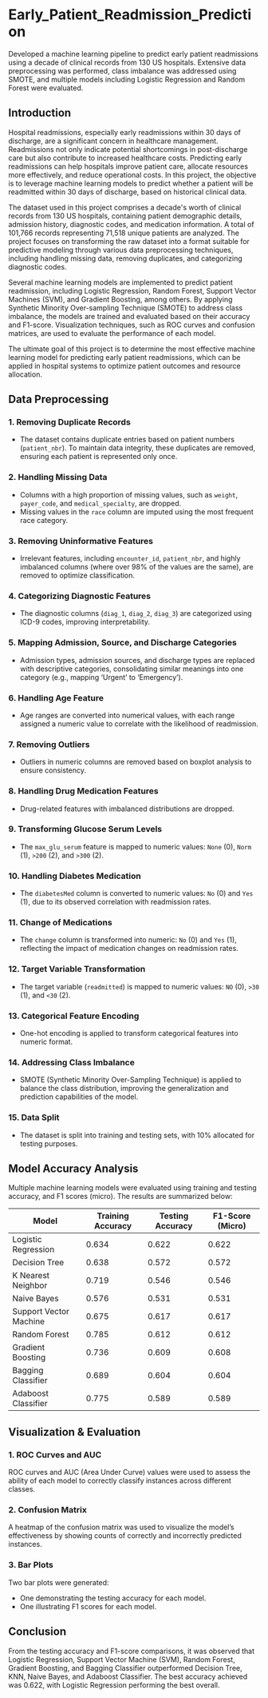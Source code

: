 # Early_Patient_Readmission_Prediction
Developed a machine learning pipeline to predict early patient readmissions using a decade of clinical records from 130 US hospitals. Extensive data preprocessing was performed, class imbalance was addressed using SMOTE, and multiple models including Logistic Regression and Random Forest were evaluated. 

## Introduction

Hospital readmissions, especially early readmissions within 30 days of discharge, are a significant concern in healthcare management. Readmissions not only indicate potential shortcomings in post-discharge care but also contribute to increased healthcare costs. Predicting early readmissions can help hospitals improve patient care, allocate resources more effectively, and reduce operational costs. In this project, the objective is to leverage machine learning models to predict whether a patient will be readmitted within 30 days of discharge, based on historical clinical data.

The dataset used in this project comprises a decade's worth of clinical records from 130 US hospitals, containing patient demographic details, admission history, diagnostic codes, and medication information. A total of 101,766 records representing 71,518 unique patients are analyzed. The project focuses on transforming the raw dataset into a format suitable for predictive modeling through various data preprocessing techniques, including handling missing data, removing duplicates, and categorizing diagnostic codes.

Several machine learning models are implemented to predict patient readmission, including Logistic Regression, Random Forest, Support Vector Machines (SVM), and Gradient Boosting, among others. By applying Synthetic Minority Over-sampling Technique (SMOTE) to address class imbalance, the models are trained and evaluated based on their accuracy and F1-score. Visualization techniques, such as ROC curves and confusion matrices, are used to evaluate the performance of each model.

The ultimate goal of this project is to determine the most effective machine learning model for predicting early patient readmissions, which can be applied in hospital systems to optimize patient outcomes and resource allocation.


## Data Preprocessing

### 1. Removing Duplicate Records
- The dataset contains duplicate entries based on patient numbers (`patient_nbr`). To maintain data integrity, these duplicates are removed, ensuring each patient is represented only once.

### 2. Handling Missing Data
- Columns with a high proportion of missing values, such as `weight`, `payer_code`, and `medical_specialty`, are dropped.
- Missing values in the `race` column are imputed using the most frequent race category.

### 3. Removing Uninformative Features
- Irrelevant features, including `encounter_id`, `patient_nbr`, and highly imbalanced columns (where over 98% of the values are the same), are removed to optimize classification.

### 4. Categorizing Diagnostic Features
- The diagnostic columns (`diag_1`, `diag_2`, `diag_3`) are categorized using ICD-9 codes, improving interpretability.

### 5. Mapping Admission, Source, and Discharge Categories
- Admission types, admission sources, and discharge types are replaced with descriptive categories, consolidating similar meanings into one category (e.g., mapping ‘Urgent’ to ‘Emergency’).

### 6. Handling Age Feature
- Age ranges are converted into numerical values, with each range assigned a numeric value to correlate with the likelihood of readmission.

### 7. Removing Outliers
- Outliers in numeric columns are removed based on boxplot analysis to ensure consistency.

### 8. Handling Drug Medication Features
- Drug-related features with imbalanced distributions are dropped.

### 9. Transforming Glucose Serum Levels
- The `max_glu_serum` feature is mapped to numeric values: `None` (0), `Norm` (1), `>200` (2), and `>300` (2).

### 10. Handling Diabetes Medication
- The `diabetesMed` column is converted to numeric values: `No` (0) and `Yes` (1), due to its observed correlation with readmission rates.

### 11. Change of Medications
- The `change` column is transformed into numeric: `No` (0) and `Yes` (1), reflecting the impact of medication changes on readmission rates.

### 12. Target Variable Transformation
- The target variable (`readmitted`) is mapped to numeric values: `NO` (0), `>30` (1), and `<30` (2).

### 13. Categorical Feature Encoding
- One-hot encoding is applied to transform categorical features into numeric format.

### 14. Addressing Class Imbalance
- SMOTE (Synthetic Minority Over-Sampling Technique) is applied to balance the class distribution, improving the generalization and prediction capabilities of the model.

### 15. Data Split
- The dataset is split into training and testing sets, with 10% allocated for testing purposes.

## Model Accuracy Analysis

Multiple machine learning models were evaluated using training and testing accuracy, and F1 scores (micro). The results are summarized below:

| Model                  | Training Accuracy | Testing Accuracy | F1-Score (Micro) |
|------------------------|-------------------|------------------|------------------|
| Logistic Regression     | 0.634             | 0.622            | 0.622            |
| Decision Tree           | 0.638             | 0.572            | 0.572            |
| K Nearest Neighbor      | 0.719             | 0.546            | 0.546            |
| Naive Bayes             | 0.576             | 0.531            | 0.531            |
| Support Vector Machine  | 0.675             | 0.617            | 0.617            |
| Random Forest           | 0.785             | 0.612            | 0.612            |
| Gradient Boosting       | 0.736             | 0.609            | 0.608            |
| Bagging Classifier      | 0.689             | 0.604            | 0.604            |
| Adaboost Classifier     | 0.775             | 0.589            | 0.589            |

## Visualization & Evaluation

### 1. ROC Curves and AUC
ROC curves and AUC (Area Under Curve) values were used to assess the ability of each model to correctly classify instances across different classes.

### 2. Confusion Matrix
A heatmap of the confusion matrix was used to visualize the model’s effectiveness by showing counts of correctly and incorrectly predicted instances.

### 3. Bar Plots
Two bar plots were generated:
- One demonstrating the testing accuracy for each model.
- One illustrating F1 scores for each model.

## Conclusion
From the testing accuracy and F1-score comparisons, it was observed that Logistic Regression, Support Vector Machine (SVM), Random Forest, Gradient Boosting, and Bagging Classifier outperformed Decision Tree, KNN, Naive Bayes, and Adaboost Classifier. The best accuracy achieved was 0.622, with Logistic Regression performing the best overall.


